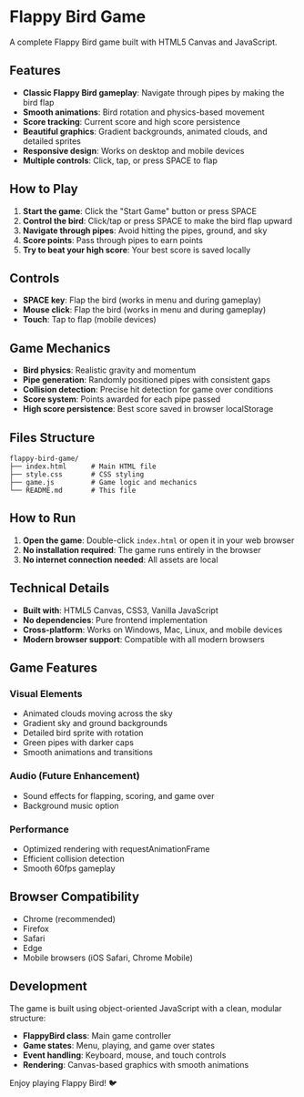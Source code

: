 # Flappy Bird Game

A complete Flappy Bird game built with HTML5 Canvas and JavaScript.

## Features

- **Classic Flappy Bird gameplay**: Navigate through pipes by making the bird flap
- **Smooth animations**: Bird rotation and physics-based movement
- **Score tracking**: Current score and high score persistence
- **Beautiful graphics**: Gradient backgrounds, animated clouds, and detailed sprites
- **Responsive design**: Works on desktop and mobile devices
- **Multiple controls**: Click, tap, or press SPACE to flap

## How to Play

1. **Start the game**: Click the "Start Game" button or press SPACE
2. **Control the bird**: Click/tap or press SPACE to make the bird flap upward
3. **Navigate through pipes**: Avoid hitting the pipes, ground, and sky
4. **Score points**: Pass through pipes to earn points
5. **Try to beat your high score**: Your best score is saved locally

## Controls

- **SPACE key**: Flap the bird (works in menu and during gameplay)
- **Mouse click**: Flap the bird (works in menu and during gameplay)
- **Touch**: Tap to flap (mobile devices)

## Game Mechanics

- **Bird physics**: Realistic gravity and momentum
- **Pipe generation**: Randomly positioned pipes with consistent gaps
- **Collision detection**: Precise hit detection for game over conditions
- **Score system**: Points awarded for each pipe passed
- **High score persistence**: Best score saved in browser localStorage

## Files Structure

```
flappy-bird-game/
├── index.html      # Main HTML file
├── style.css       # CSS styling
├── game.js         # Game logic and mechanics
└── README.md       # This file
```

## How to Run

1. **Open the game**: Double-click `index.html` or open it in your web browser
2. **No installation required**: The game runs entirely in the browser
3. **No internet connection needed**: All assets are local

## Technical Details

- **Built with**: HTML5 Canvas, CSS3, Vanilla JavaScript
- **No dependencies**: Pure frontend implementation
- **Cross-platform**: Works on Windows, Mac, Linux, and mobile devices
- **Modern browser support**: Compatible with all modern browsers

## Game Features

### Visual Elements
- Animated clouds moving across the sky
- Gradient sky and ground backgrounds
- Detailed bird sprite with rotation
- Green pipes with darker caps
- Smooth animations and transitions

### Audio (Future Enhancement)
- Sound effects for flapping, scoring, and game over
- Background music option

### Performance
- Optimized rendering with requestAnimationFrame
- Efficient collision detection
- Smooth 60fps gameplay

## Browser Compatibility

- Chrome (recommended)
- Firefox
- Safari
- Edge
- Mobile browsers (iOS Safari, Chrome Mobile)

## Development

The game is built using object-oriented JavaScript with a clean, modular structure:

- **FlappyBird class**: Main game controller
- **Game states**: Menu, playing, and game over states
- **Event handling**: Keyboard, mouse, and touch controls
- **Rendering**: Canvas-based graphics with smooth animations

Enjoy playing Flappy Bird! 🐦 